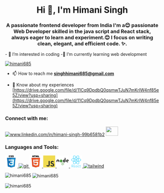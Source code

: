 <h1 align="center">Hi 👋, I'm Himani Singh</h1>
<h3 align="center">A passionate frontend developer from India I'm a😊 passionate Web Developer skilled in the java script and React stack, always eager to learn and experiment.😊 I focus on writing clean, elegant, and efficient code. ✨.</h4> - 👀 I’m interested in coding -🌱 I’m currently learning web development</h3>

<p align="left"> <a href="https://github.com/ryo-ma/github-profile-trophy"><img src="https://github-profile-trophy.vercel.app/?username=himani685" alt="himani685" /></a> </p>

- 📫 How to reach me **singhhimani685@gmail.com**

- 📄 Know about my experiences [https://drive.google.com/file/d/11Cq9DpdbQ0qsmwTJuN7mKrIW4nf85e5Z/view?usp=sharing](https://drive.google.com/file/d/11Cq9DpdbQ0qsmwTJuN7mKrIW4nf85e5Z/view?usp=sharing)

<h3 align="left">Connect with me:</h3>
<p align="left">
<a href="https://linkedin.com/in/www.linkedin.com/in/himani-singh-99b6581b2" target="blank"><img align="center" src="https://raw.githubusercontent.com/rahuldkjain/github-profile-readme-generator/master/src/images/icons/Social/linked-in-alt.svg" alt="www.linkedin.com/in/himani-singh-99b6581b2" height="30" width="40" /></a>
  <a href="https://www.linkedin.com/in/himani-singh-99b6581b2/"></a>
  <a href="https://github.com/himani685"><img src="https://th.bing.com/th?id=OIP.PJoXmwv3lYJ2f7Pr1vtfkQHaEK&w=333&h=187&c=8&rs=1&qlt=90&o=6&dpr=1.3&pid=3.1&rm=2"<style height="30" width="40"></a>
</p>

<h3 align="left">Languages and Tools:</h3>
<p align="left"> <a href="https://www.w3schools.com/css/" target="_blank" rel="noreferrer"> <img src="https://raw.githubusercontent.com/devicons/devicon/master/icons/css3/css3-original-wordmark.svg" alt="css3" width="40" height="40"/> </a> <a href="https://git-scm.com/" target="_blank" rel="noreferrer"> <img src="https://www.vectorlogo.zone/logos/git-scm/git-scm-icon.svg" alt="git" width="40" height="40"/> </a> <a href="https://www.w3.org/html/" target="_blank" rel="noreferrer"> <img src="https://raw.githubusercontent.com/devicons/devicon/master/icons/html5/html5-original-wordmark.svg" alt="html5" width="40" height="40"/> </a> <a href="https://developer.mozilla.org/en-US/docs/Web/JavaScript" target="_blank" rel="noreferrer"> <img src="https://raw.githubusercontent.com/devicons/devicon/master/icons/javascript/javascript-original.svg" alt="javascript" width="40" height="40"/> </a> <a href="https://nodejs.org" target="_blank" rel="noreferrer"> <img src="https://raw.githubusercontent.com/devicons/devicon/master/icons/nodejs/nodejs-original-wordmark.svg" alt="nodejs" width="40" height="40"/> </a> <a href="https://reactjs.org/" target="_blank" rel="noreferrer"> <img src="https://raw.githubusercontent.com/devicons/devicon/master/icons/react/react-original-wordmark.svg" alt="react" width="40" height="40"/> </a> <a href="https://tailwindcss.com/" target="_blank" rel="noreferrer"> <img src="https://www.vectorlogo.zone/logos/tailwindcss/tailwindcss-icon.svg" alt="tailwind" width="40" height="40"/> </a> </p>

<p><img align="left" src="https://github-readme-stats.vercel.app/api/top-langs?username=himani685&show_icons=true&locale=en&layout=compact" alt="himani685" /></p>

<p>&nbsp;<img align="center" src="https://github-readme-stats.vercel.app/api?username=himani685&show_icons=true&locale=en" alt="himani685" /></p>

<p><img align="center" src="https://github-readme-streak-stats.herokuapp.com/?user=himani685&" alt="himani685" /></p>
